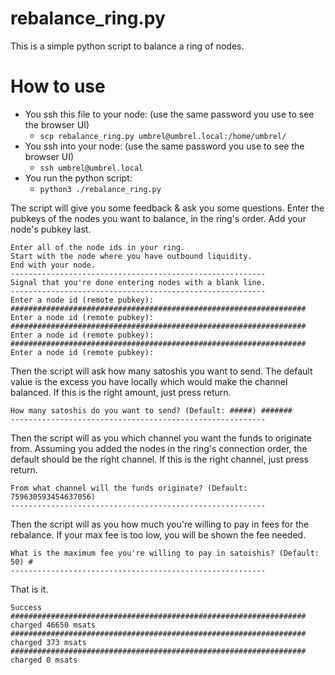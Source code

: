 # rebalance_ring.py

This is a simple python script to balance a ring of nodes.

# How to use
* You ssh this file to your node: (use the same password you use to see the browser UI)
  * `scp rebalance_ring.py umbrel@umbrel.local:/home/umbrel/`
* You ssh into your node: (use the same password you use to see the browser UI)
  * `ssh umbrel@umbrel.local`
* You run the python script:
  * `python3 ./rebalance_ring.py`
 
The script will give you some feedback & ask you some questions. Enter the pubkeys of the nodes you want to balance, in the ring's order. Add your node's pubkey last.
```
Enter all of the node ids in your ring.
Start with the node where you have outbound liquidity.
End with your node.
---------------------------------------------------------
Signal that you're done entering nodes with a blank line.
---------------------------------------------------------
Enter a node id (remote pubkey): ##################################################################
Enter a node id (remote pubkey): ##################################################################
Enter a node id (remote pubkey): ##################################################################
Enter a node id (remote pubkey): 
```

Then the script will ask how many satoshis you want to send.
The default value is the excess you have locally which would make the channel balanced.
If this is the right amount, just press return.
```
How many satoshis do you want to send? (Default: #####) #######
---------------------------------------------------------
```

Then the script will as you which channel you want the funds to originate from.
Assuming you added the nodes in the ring's connection order, the default should be the right channel.
If this is the right channel, just press return.
```
From what channel will the funds originate? (Default: 759630593454637056) 
---------------------------------------------------------
```

Then the script will as you how much you're willing to pay in fees for the rebalance.
If your max fee is too low, you will be shown the fee needed.
```
What is the maximum fee you're willing to pay in satoishis? (Default: 50) #
---------------------------------------------------------
```

That is it.
```
Success
################################################################## charged 46650 msats
################################################################## charged 373 msats
################################################################## charged 0 msats
```



